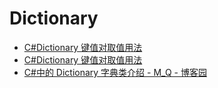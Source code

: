# Dictionary

- [C#Dictionary 键值对取值用法](https://www.bbsmax.com/A/QV5Zeg3VJy/)
- [C#Dictionary 键值对取值用法](https://www.bbsmax.com/A/QV5Zeg3VJy/)
- [C#中的 Dictionary 字典类介绍 - M_Q - 博客园](https://www.cnblogs.com/Maxq/p/5872386.html)
